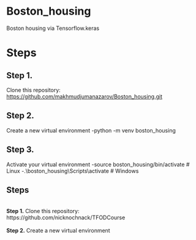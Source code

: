 # Boston_housing
Boston housing via Tensorflow.keras

# Steps

## Step 1. 
Clone this repository: https://github.com/makhmudjumanazarov/Boston_housing.git

## Step 2.
Create a new virtual environment
-python -m venv boston_housing

## Step 3.
Activate your virtual environment
-source boston_housing/bin/activate # Linux
-.\boston_housing\Scripts\activate # Windows

## Steps
<br />
<b>Step 1.</b> Clone this repository: https://github.com/nicknochnack/TFODCourse
<br/><br/>
<b>Step 2.</b> Create a new virtual environment 
<pre>
